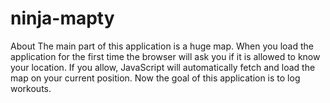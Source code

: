 # ninja-mapty
About The main part of this application is a huge map. When you load the application for the first time the browser will ask you if it is allowed to know your location. If you allow, JavaScript will automatically fetch and load the map on your current position. Now the goal of this application is to log workouts. 
